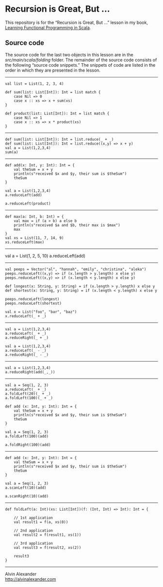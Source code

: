 Recursion is Great, But ...
===========================

This repository is for the “Recursion is Great, But ...”
lesson in my book, [Learning Functional Programming in 
Scala](https://alvinalexander.com/scala/learning-functional-programming-in-scala-book).


## Source code

The source code for the last two objects in this lesson are in the
*src/main/scala/folding* folder. The remainder of the source code
consists of the following “source code snippets.” The snippets of
code are listed in the order in which they are presented in the 
lesson.

---

    val list = List(1, 2, 3, 4)

    def sum(list: List[Int]): Int = list match {
        case Nil => 0
        case x :: xs => x + sum(xs)
    }

    def product(list: List[Int]): Int = list match {
        case Nil => 1
        case x :: xs => x * product(xs)
    }

---

    def sum(list: List[Int]): Int = list.reduce(_ + _)
    def sum(list: List[Int]): Int = list.reduce((x,y) => x + y)
    val a = List(1,2,3,4)
    sum(a)

---

    def add(x: Int, y: Int): Int = {
        val theSum = x + y
        println(s"received $x and $y, their sum is $theSum")
        theSum
    }

    val a = List(1,2,3,4)
    a.reduceLeft(add)

    a.reduceLeft(product)

---

    def max(a: Int, b: Int) = {
        val max = if (a > b) a else b
        println(s"received $a and $b, their max is $max")
        max
    }
    val xs = List(11, 7, 14, 9)
    xs.reduceLeft(max)

---

val a = List(1, 2, 5, 10)
a.reduceLeft(add)

---

    val peeps = Vector("al", "hannah", "emily", "christina", "aleka")
    peeps.reduceLeft((x,y) => if (x.length > y.length) x else y)
    peeps.reduceLeft((x,y) => if (x.length < y.length) x else y)

    def longest(x: String, y: String) = if (x.length > y.length) x else y
    def shortest(x: String, y: String) = if (x.length < y.length) x else y

    peeps.reduceLeft(longest)
    peeps.reduceLeft(shortest)
    
    val x = List("foo", "bar", "baz")
    x.reduceLeft(_ + _)

---

    val a = List(1,2,3,4)
    a.reduceLeft(_ + _)
    a.reduceRight(_ + _)
    
    val a = List(1,2,3,4)
    a.reduceLeft(_ - _)
    a.reduceRight(_ - _)

---

    val a = List(1,2,3,4)
    a.reduceRight(add(_,_))

---

    val a = Seq(1, 2, 3)
    a.reduceLeft(_ + _)
    a.foldLeft(20)(_ + _)
    a.foldLeft(100)(_ + _)
    
    def add (x: Int, y: Int): Int = {
        val theSum = x + y
        println(s"received $x and $y, their sum is $theSum")
        theSum
    }
    
    val a = Seq(1, 2, 3)
    a.foldLeft(100)(add)
    
    a.foldRight(100)(add)

---

    def add (x: Int, y: Int): Int = {
        val theSum = x + y
        println(s"received $x and $y, their sum is $theSum")
        theSum
    }
    
    val a = Seq(1, 2, 3)
    a.scanLeft(10)(add)
    
    a.scanRight(10)(add)

---

    def foldLeft(a: Int)(xs: List[Int])(f: (Int, Int) => Int): Int = {
    
        // 1st application
        val result1 = f(a, xs(0))
    
        // 2nd application
        val result2 = f(result1, xs(1))
    
        // 3rd application
        val result3 = f(result2, xs(2))

        result3
    }

---

Alvin Alexander    
http://alvinalexander.com




